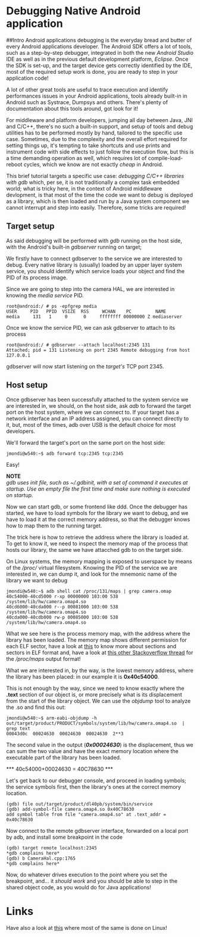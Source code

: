 # Debugging Native Android application

##Intro 
Android applications debugging is the everyday bread and butter of every Android applications developer.
The Android SDK offers a lot of tools, such as a step-by-step debugger, integrated in both the new *Android Studio* IDE as well as in the previous default development platform, *Eclipse*.
Once the SDK is set-up, and the target device gets correctly identified by the IDE, most of the required setup work is done, you are ready to step in your application code!

A lot of other great tools are useful to trace execution and identify performances issues in your Android applications, tools already built-in in Android such as Systrace, Dumpsys and others. There's plenty of documentation about this tools around, got look for it!

For middleware and platform developers, jumping all day between Java, JNI and C/C++, there's no such a built-in support, and setup of tools and debug utilities has to be performed mostly by hand, tailored to the specific use case.
Sometimes, due to the complexity and the overall effort required for setting things up, it's tempting to take shortcuts and use prints and instrument code with side effects to just follow the execution flow, but this is a time demanding operation as well, which requires lot of compile-load-reboot cycles, which we know are not exactly *cheap* in Android.

This brief tutorial targets a specific use case: *debugging C/C++ libraries with gdb* which, per se, it is not traditionally a complex task embedded world; what is tricky here, in the context of Android middleware devlopment, is that most of the time the code we want to debug is deployed as a library, which is then loaded and run by a Java system component we cannot interrupt and step into easily. Therefore, some tricks are required!

## Target setup
As said debugging will be performed with *gdb* running on the host side, with the Android's built-in *gdbserver* running on target; 

We firstly have to connect gdbserver to the service we are interested to debug. Every native library is (usually) loaded by an upper layer system service, you should identify which service loads your object and find the PID of its process image.

Since we are going to step into the camera HAL, we are interested in knowing the *media service* PID.

```
root@android:/ # ps -epfgrep media
USER     PID   PPID  VSIZE  RSS     WCHAN    PC         NAME 
media     131   1     0      0     ffffffff 00000000 Z mediaserver
```

Once we know the service PID, we can ask gdbserver to attach to its process

```
root@android:/ # gdbserver --attach localhost:2345 131
Attached; pid = 131 Listening on port 2345 Remote debugging from host 127.0.0.1
```

gdbserver will now start listening on the *target's* TCP port 2345.

## Host setup
Once gdbserver has been successfully attached to the system service we are interested in, we should, on the host side, ask *adb* to forward the target port on the host system, where we can connect to.
If your target has a network interface and an IP address assigned, you can connect directly to it, but, most of the times, adb over USB is the default choice for most developers.

We'll forward the target's port on the same port on the host side:

```
jmondi@w540:~$ adb forward tcp:2345 tcp:2345
```
Easy!

**NOTE**  
*gdb uses init file, such as ~/.gdbinit, with a set of command it executes at startup. Use an empty file the first time and make sure nothing is executed on startup.*

Now we can start gdb, or some frontend like ddd.
Once the debugger has started, we have to load symbols for the library we want to debug, and we have to load it at the correct memory address, so that the debugger knows how to map them to the running target.

The trick here is how to retrieve the address where the library is loaded at.
To get to know it, we need to inspect the memory map of the process that hosts our library, the same we have attacched gdb to on the target side.

On Linux systems, the memory mapping is exposed to userspace by means of the */proc/* virtual filesystem. Knowing the PID of the service we are interested in, we can dump it, and look for the mnemonic name of the library we want to debug

```
jmondi@w540:~$ adb shell cat /proc/131/maps | grep camera.omap
40c54000-40cd5000 r-xp 00000000 103:00 538  /system/lib/hw/camera.omap4.so 
40cd6000-40cda000 r--p 00081000 103:00 538  /system/lib/hw/camera.omap4.so
40cda000-40cdb000 rw-p 00085000 103:00 538  /system/lib/hw/camera.omap4.so
```

What we see here is the process memory map, with the address where the library has been loaded. The memory map shows different permission for each ELF sector, have a look at [this](http://stackoverflow.com/questions/14361248/whats-the-difference-of-section-and-segment-in-elf-file-format) to know more about sections and sectors in ELF format and, have a look at [this other Stackoverflow thread](http://stackoverflow.com/questions/1401359/understanding-linux-proc-id-maps) for the */proc/maps* output format!

What we are interested in, by the way, is the lowest memory address, where the library has been placed: in our example it is **0x40c54000**.

This is not enough by the way, since we need to know exactly where the **.text** section of our object is, or more precisely what is its displacement from the start of the library object.
We can use the *objdump* tool to analyze the .so and find this out:

```
jmondi@w540:~$ arm-eabi-objdump -h out/target/product/PRODUCT/symbols/system/lib/hw/camera.omap4.so  | grep text
00043d0c  00024630  00024630  00024630  2**3
```

The second value in the output (**_0x00024630_**) is the displacement, thus we can sum the two value and have the exact memory location where the executable part of the library has been loaded.

***  40c54000+00024630 = 40C78630 ***

Let's get back to our debugger console, and proceed in loading symbols; the service symbols first, then the library's ones at the correct memory location.

```
(gdb) file out/target/product/dl40pb/system/bin/service
(gdb) add-symbol-file camera.omap4.so 0x40C78630 
add symbol table from file "camera.omap4.so" at .text_addr = 0x40c78630
```

Now connect to the remote gdbserver interface, forwarded on a local port by adb, and install some breakpoint in the code

```
(gdb) target remote localhost:2345
*gdb complains here*
(gdb) b CameraHal.cpp:1765
*gdb complains here*
```

Now, do whatever drives execution to the point where you set the breakpoint, and... it *should work* and you should be able to step in the shared object code, as you would do for Java applications!


# Links

Have also a look at [this](http://linux-mobile-hacker.blogspot.co.uk/2008/02/debug-shared-library-with-gdbserver.html) where most of the same is done on Linux!

